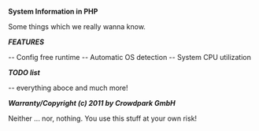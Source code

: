 **System Information in PHP**

Some things which we really wanna know.

***FEATURES***

-- Config free runtime
-- Automatic OS detection
-- System CPU utilization

***TODO list***

-- everything aboce and much more!

***Warranty/Copyright (c) 2011 by Crowdpark GmbH***

Neither ... nor, nothing. You use this stuff at your own risk!